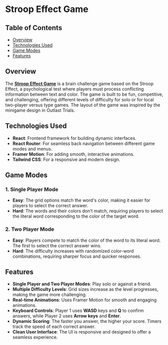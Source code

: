 # Stroop Effect Game

## Table of Contents

- [Overview](#overview)
- [Technologies Used](#technologies-used)
- [Game Modes](#game-modes)
- [Features](#features)

## Overview

The **[Stroop Effect Game](https://stroop-effect-game.vercel.app)** is a brain challenge game based on the Stroop Effect, a psychological test where players must process conflicting information between text and color. The game is built to be fun, competitive, and challenging, offering different levels of difficulty for solo or for local two-player versus type games. The layout of the game was inspired by the minigame design in Outlast Trials.

## Technologies Used

- **React**: Frontend framework for building dynamic interfaces.
- **React Router**: For seamless back navigation between different game modes and menus.
- **Framer Motion**: For adding smooth, interactive animations.
- **Tailwind CSS**: For a responsive and modern design.

## Game Modes

### 1. Single Player Mode
- **Easy**: The grid options match the word's color, making it easier for players to select the correct answer.
- **Hard**: The words and their colors don’t match, requiring players to select the literal word corresponding to the color of the target word.

### 2. Two Player Mode
- **Easy**: Players compete to match the color of the word to its literal word. The first to select the correct answer wins.
- **Hard**: The difficulty increases with randomized color-word combinations, requiring sharper focus and quicker responses.

## Features

- **Single Player and Two Player Modes**: Play solo or against a friend.
- **Multiple Difficulty Levels**: Grid sizes increase as the level progresses, making the game more challenging.
- **Real-time Animations**: Uses Framer Motion for smooth and engaging animations.
- **Keyboard Controls**: Player 1 uses **WASD** keys and **Q** to confirm answers, while Player 2 uses **Arrow keys** and **Enter**.
- **Dynamic Scoring**: The faster you answer, the higher your score. Timers track the speed of each correct answer.
- **Clean User Interface**: The UI is responsive and designed to offer a seamless experience.

